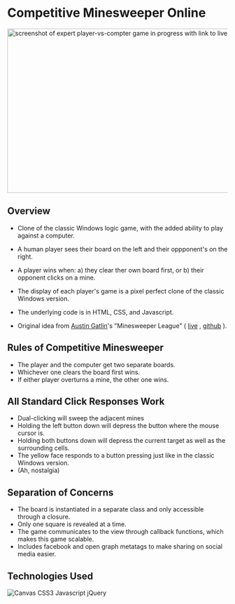 # Competitive Minesweeper Online

<a href="http://competitive-minesweeper.herokuapp.com" target="_blank">
<img src="https://github.com/zelaznik/minesweeper_js/blob/master/_readme/preview.png" height="375" width="600" 
alt="screenshot of expert player-vs-compter game in progress with link to live page"></a>

## Overview
- Clone of the classic Windows logic game, with the added ability to play against a computer.
- A human player sees their board on the left and their oppponent's on the right.
- A player wins when: a) they clear ther own board first, or b) their opponent clicks on a mine.
- The display of each player's game is a pixel perfect clone of the classic Windows version.

- The underlying code is in HTML, CSS, and Javascript.
- Original idea from <a href="https://www.github.com/aegatlin" target="_blank">Austin Gatlin</a>'s "Minesweeper League" ( <a href="http://www.minesweeperleague.com" target="_blank">live</a> , <a href="https://www.github.com/aegatlin/minesweeper-league" target="_blank">github</a> ).

## Rules of Competitive Minesweeper
- The player and the computer get two separate boards.
- Whichever one clears the board first wins.
- If either player overturns a mine, the other one wins.

## All Standard Click Responses Work
- Dual-clicking will sweep the adjacent mines
- Holding the left button down will depress the button where the mouse cursor is.
- Holding both buttons down will depress the current target as well as the surrounding cells.
- The yellow face responds to a button pressing just like in the classic Windows version.
- (Ah, nostalgia)

## Separation of Concerns
- The board is instantiated in a separate class and only accessible through a closure.
- Only one square is revealed at a time.
- The game communicates to the view through callback functions, which makes this game scalable.
- Includes facebook and open graph metatags to make sharing on social media easier.

## Technologies Used
[technologies]: https://github.com/zelaznik/minesweeper_js/blob/master/_readme/technologies.png
![Canvas CSS3 Javascript jQuery][technologies]
